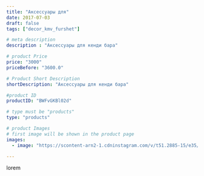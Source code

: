 ```yaml
---
title: "Аксессуары для"
date: 2017-07-03
draft: false
tags: ["decor_kmv_furshet"]

# meta description
description : "Аксессуары для кенди бара"

# product Price
price: "3000"
priceBefore: "3600.0"

# Product Short Description
shortDescription: "Аксессуары для кенди бара"

#product ID
productID: "BWFvGKBl02d"

# type must be "products"
type: "products"

# product Images
# first image will be shown in the product page
images:
  - image: "https://scontent-arn2-1.cdninstagram.com/v/t51.2885-15/e35/19623292_1961438440792048_4021117398068232192_n.jpg?se=7&tp=1&_nc_ht=scontent-arn2-1.cdninstagram.com&_nc_cat=104&_nc_ohc=5HD11wwFw1IAX_qSU4A&ccb=7-4&oh=60078cdf94933c2b9b5ec2d373ace633&oe=60834DFA&_nc_sid=86f79a&ig_cache_key=MTU1MDg1Mjc3Nzk2NTk5NzQ2OQ%3D%3D.2-ccb7-4"

---
```

lorem
